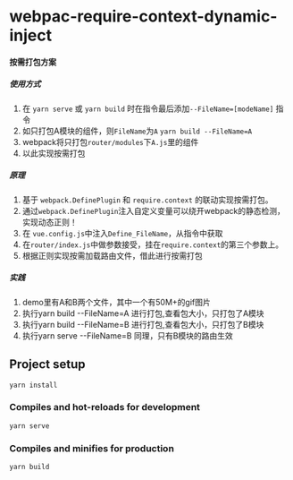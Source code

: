 # webpac-require-context-dynamic-inject

#### 按需打包方案
##### 使用方式

1. 在 `yarn serve` 或 `yarn build` 时在指令最后添加`--FileName=[modeName]` 指令
2. 如只打包A模块的组件，则`FileName`为`A`  `yarn build --FileName=A`
3. webpack将只打包`router/modules`下`A.js`里的组件
4. 以此实现按需打包

##### 原理
1. 基于 `webpack.DefinePlugin` 和 `require.context` 的联动实现按需打包。
2. 通过`webpack.DefinePlugin`注入自定义变量可以绕开webpack的静态检测，实现动态正则！
3. 在 `vue.config.js`中注入`Define_FileName`，从指令中获取
4. 在`router/index.js`中做参数接受，挂在`require.context`的第三个参数上。
5. 根据正则实现按需加载路由文件，借此进行按需打包

##### 实践
1. demo里有A和B两个文件，其中一个有50M+的gif图片
2. 执行yarn build --FileName=A 进行打包,查看包大小，只打包了A模块
3. 执行yarn build --FileName=B 进行打包,查看包大小，只打包了B模块
4. 执行yarn serve --FileName=B 同理，只有B模块的路由生效

## Project setup
```
yarn install
```

### Compiles and hot-reloads for development
```
yarn serve
```

### Compiles and minifies for production
```
yarn build
```